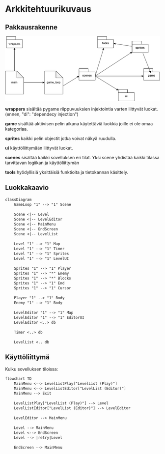 # Arkkitehtuurikuvaus

## Pakkausrakenne
![Pakkausrakenne](./kuvat/pakkausrakenne.png)

**wrappers** sisältää pygame riippuvuuksien injektointia varten liittyvät luokat. (ennen, "di": "dependecy injection")

**game** sisältää aktiivisen pelin aikana käytettäviä luokkia joille ei ole omaa kategoriaa.

**sprites** kaikki pelin objectit jotka voivat näkyä ruudulla.

**ui** käyttöliittymään liittyvät luokat.

**scenes** sisältää kaikki sovelluksen eri tilat. Yksi scene yhdistää kaikki tilassa tarvittavan logiikan ja käyttöliittymän

**tools** hyödyllisiä yksittäisiä funktioita ja tietokannan käsittely.

## Luokkakaavio

```mermaid
classDiagram
    GameLoop "1" --> "1" Scene

    Scene <|-- Level
    Scene <|-- LevelEditor
    Scene <|-- MainMenu
    Scene <|-- EndScreen
    Scene <|-- LevelList

    Level "1" --> "1" Map
    Level "1" --> "1" Timer
    Level "1" --> "1" Sprites
    Level "1" --> "1" LevelUI

    Sprites "1" --> "1" Player
    Sprites "1" --> "*" Enemy
    Sprites "1" --> "*" Blocks
    Sprites "1" --> "1" End
    Sprites "1" --> "1" Cursor

    Player "1" --> "1" Body
    Enemy "1" --> "1" Body

    LevelEditor "1" --> "1" Map
    LevelEditor "1" --> "1" EditorUI
    LevelEditor <..> db

    Timer <..> db

    LevelList <.. db
```

## Käyttöliittymä
Kulku sovelluksen tiloissa:
```mermaid
flowchart TD
    MainMenu <--> LevelListPlay["LevelList (Play)"]
    MainMenu <--> LevelListEditor["LevelList (Editor)"]
    MainMenu --> Exit

    LevelListPlay["LevelList (Play)"] --> Level
    LevelListEditor["LevelList (Editor)"] --> LevelEditor

    LevelEditor --> MainMenu

    Level --> MainMenu
    Level <--> EndScreen
    Level --> |retry|Level

    EndScreen --> MainMenu
  
```



